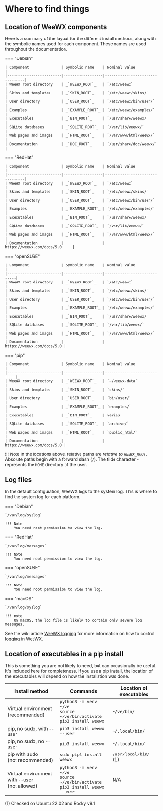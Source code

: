 # Where to find things

## Location of WeeWX components

Here is a summary of the layout for the different install methods, along with
the symbolic names used for each component. These names are used throughout the
documentation.

=== "Debian"

    | Component               | Symbolic name    | Nominal value                   |
    |-------------------------|------------------|---------------------------------|
    | WeeWX root directory    | _`WEEWX_ROOT`_   | `/etc/weewx`                    |
    | Skins and templates     | _`SKIN_ROOT`_    | `/etc/weewx/skins/`             |
    | User directory          | _`USER_ROOT`_    | `/etc/weewx/bin/user/`          |
    | Examples                | _`EXAMPLE_ROOT`_ | `/etc/weewx/examples/`          |
    | Executables             | _`BIN_ROOT`_     | `/usr/share/weewx/`             |
    | SQLite databases        | _`SQLITE_ROOT`_  | `/var/lib/weewx/`               |
    | Web pages and images    | _`HTML_ROOT`_    | `/var/www/html/weewx/`          |
    | Documentation           | _`DOC_ROOT`_     | `/usr/share/doc/weewx/`         |

=== "RedHat"

    | Component               | Symbolic name    | Nominal value                   |
    |-------------------------|------------------|---------------------------------|
    | WeeWX root directory    | _`WEEWX_ROOT`_   | `/etc/weewx`                    |
    | Skins and templates     | _`SKIN_ROOT`_    | `/etc/weewx/skins/`             |
    | User directory          | _`USER_ROOT`_    | `/etc/weewx/bin/user/`          |
    | Examples                | _`EXAMPLE_ROOT`_ | `/etc/weewx/examples/`          |
    | Executables             | _`BIN_ROOT`_     | `/usr/share/weewx/`             |
    | SQLite databases        | _`SQLITE_ROOT`_  | `/var/lib/weewx/`               |
    | Web pages and images    | _`HTML_ROOT`_    | `/var/www/html/weewx/`          |
    | Documentation           |                  |  https://weewx.com/docs/5.0     |

=== "openSUSE"

    | Component               | Symbolic name    | Nominal value               |
    |-------------------------|------------------|-----------------------------|
    | WeeWX root directory    | _`WEEWX_ROOT`_   | `/etc/weewx`                |
    | Skins and templates     | _`SKIN_ROOT`_    | `/etc/weewx/skins/`         |
    | User directory          | _`USER_ROOT`_    | `/etc/weewx/bin/user/`      |
    | Examples                | _`EXAMPLE_ROOT`_ | `/etc/weewx/examples/`      |
    | Executables             | _`BIN_ROOT`_     | `/usr/share/weewx/`         |
    | SQLite databases        | _`SQLITE_ROOT`_  | `/var/lib/weewx/`           |
    | Web pages and images    | _`HTML_ROOT`_    | `/var/www/html/weewx/`      |
    | Documentation           |                  |  https://weewx.com/docs/5.0 |

=== "pip"

    | Component               | Symbolic name    | Nominal value               |
    |-------------------------|------------------|-----------------------------|
    | WeeWX root directory    | _`WEEWX_ROOT`_   | `~/weewx-data`              |
    | Skins and templates     | _`SKIN_ROOT`_    | `skins/`                    |
    | User directory          | _`USER_ROOT`_    | `bin/user/`                 |
    | Examples                | _`EXAMPLE_ROOT`_ | `examples/`                 |
    | Executables             | _`BIN_ROOT`_     | varies                      |
    | SQLite databases        | _`SQLITE_ROOT`_  | `archive/`                  |
    | Web pages and images    | _`HTML_ROOT`_    | `public_html/`              |
    | Documentation           |                  |  https://weewx.com/docs/5.0 |

!!! Note
    In the locations above, relative paths are *relative to _`WEEWX_ROOT`_*.
    Absolute paths begin with a forward slash (`/`).  The tilde character
    `~` represents the `HOME` directory of the user.


## Log files

In the default configuration, WeeWX logs to the system log. This is where to
find the system log for each platform.

=== "Debian"

    `/var/log/syslog`

    !!! Note
        You need root permission to view the log.

=== "RedHat"

    `/var/log/messages`

    !!! Note
        You need root permission to view the log.

=== "openSUSE"

    `/var/log/messages`

    !!! Note
        You need root permission to view the log.

=== "macOS"

    `/var/log/syslog`

    !!! note
        On macOS, the log file is likely to contain only severe log messages.

See the wiki article [WeeWX logging](https://github.com/weewx/weewx/wiki/WeeWX-v4-and-logging)
for more information on how to control logging in WeeWX.


## Location of executables in a pip install

This is something you are not likely to need, but can occasionally be useful.
It's included here for completeness. If you use a pip install, the location of
the executables will depend on how the installation was done.

| Install method                                      | Commands                                                                     | Location of executables |
|-----------------------------------------------------|------------------------------------------------------------------------------|-------------------------|
| Virtual environment<br/>(recommended)               | `python3 -m venv ~/ve`<br/>`source ~/ve/bin/activate`<br/>`pip3 install weewx` | `~/ve/bin/`             |
| pip, no sudo, with `--user`                         | `pip3 install weewx --user`                                                  | `~/.local/bin/`         |
| pip, no sudo, no `--user`                           | `pip3 install weewx`                                                         | `~/.local/bin/`         |
| pip with sudo<br/>(not recommended)                 | `sudo pip3 install weewx`                                                    | `/usr/local/bin/` (1)   |
| Virtual environment with `--user`<br/>(not allowed) | `python3 -m venv ~/ve`<br/>`source ~/ve/bin/activate`<br/>`pip3 install weewx --user` | N/A                     |

(1) Checked on Ubuntu 22.02 and Rocky v9.1
